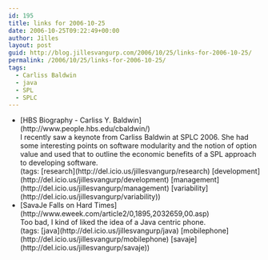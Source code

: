 ```yaml
---
id: 195
title: links for 2006-10-25
date: 2006-10-25T09:22:49+00:00
author: Jilles
layout: post
guid: http://blog.jillesvangurp.com/2006/10/25/links-for-2006-10-25/
permalink: /2006/10/25/links-for-2006-10-25/
tags:
  - Carliss Baldwin
  - java
  - SPL
  - SPLC
---
```

<ul class="delicious">
	<li>
		<div class="delicious-link">[HBS Biography - Carliss Y. Baldwin](http://www.people.hbs.edu/cbaldwin/)</div>
		<div class="delicious-extended">I recently saw a keynote from Carliss Baldwin at SPLC 2006. She had some interesting points on software modularity and the notion of option value and used that to outline the economic benefits of a SPL approach to developing software.</div>
		<div class="delicious-tags">(tags: [research](http://del.icio.us/jillesvangurp/research) [development](http://del.icio.us/jillesvangurp/development) [management](http://del.icio.us/jillesvangurp/management) [variability](http://del.icio.us/jillesvangurp/variability))</div>
	</li>
	<li>
		<div class="delicious-link">[SavaJe Falls on Hard Times](http://www.eweek.com/article2/0,1895,2032659,00.asp)</div>
		<div class="delicious-extended">Too bad, I kind of liked the idea of a Java centric phone.</div>
		<div class="delicious-tags">(tags: [java](http://del.icio.us/jillesvangurp/java) [mobilephone](http://del.icio.us/jillesvangurp/mobilephone) [savaje](http://del.icio.us/jillesvangurp/savaje))</div>
	</li>
</ul>
